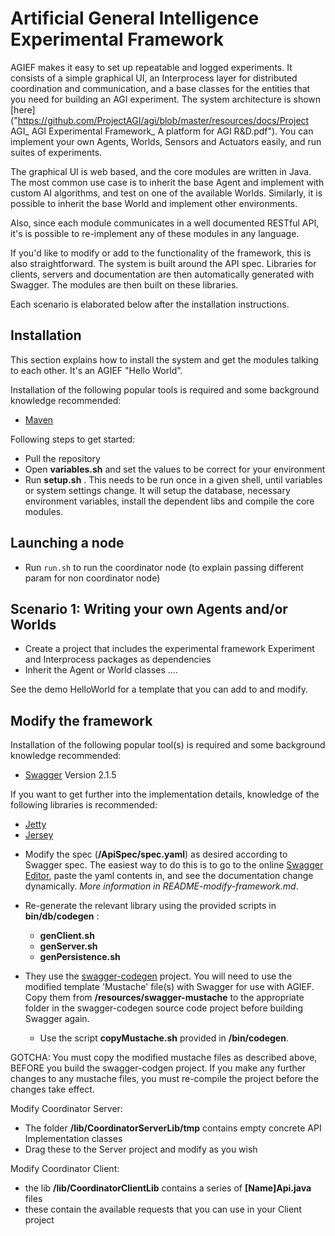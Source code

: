 
# Artificial General Intelligence Experimental Framework

AGIEF makes it easy to set up repeatable and logged experiments. It consists of a simple graphical UI, an Interprocess layer for distributed coordination and communication, and a base classes for the entities that you need for building an AGI experiment. The system architecture is shown [here]("https://github.com/ProjectAGI/agi/blob/master/resources/docs/Project AGI_ AGI Experimental Framework_ A platform for AGI R&D.pdf"). You can implement your own Agents, Worlds, Sensors and Actuators easily, and run suites of experiments.

The graphical UI is web based, and the core modules are written in Java. The most common use case is to inherit the base Agent and implement with custom AI algorithms, and test on one of the available Worlds. Similarly, it is possible to inherit the base World and implement other environments.

Also, since each module communicates in a well documented RESTful API, it's is possible to re-implement any of these modules in any language.

If you'd like to modify or add to the functionality of the framework, this is also straightforward. The system is built around the API spec. Libraries for clients, servers and documentation are then automatically generated with Swagger. The modules are then built on these libraries.


Each scenario is elaborated below after the installation instructions.


## Installation

This section explains how to install the system and get the modules talking to each other. It's an AGIEF "Hello World".


Installation of the following popular tools is required and some background knowledge recommended:
- [Maven](https://maven.apache.org/) 

Following steps to get started:

* Pull the repository
* Open **variables.sh** and set the values to be correct for your environment
* Run **setup.sh** . This needs to be run once in a given shell, until variables or system settings change. It will setup the database, necessary environment variables, install the dependent libs and compile the core modules.


## Launching a node

* Run ```run.sh``` to run the coordinator node (to explain passing different param for non coordinator node)


## Scenario 1: Writing your own Agents and/or Worlds

* Create a project that includes the experimental framework Experiment and Interprocess packages as dependencies
* Inherit the Agent or World classes ....

See the demo HelloWorld for a template that you can add to and modify.



## Modify the framework

Installation of the following popular tool(s) is required and some background knowledge recommended:
- [Swagger](http://swagger.io/)  Version 2.1.5

If you want to get further into the implementation details, knowledge of the following libraries is recommended:
- [Jetty](http://www.eclipse.org/jetty/)
- [Jersey](https://jersey.java.net/)

* Modify the spec (**/ApiSpec/spec.yaml**) as desired according to Swagger spec. The easiest way to do this is to go to the online [Swagger Editor](http://editor.swagger.io/#/), paste the yaml contents in, and see the documentation change dynamically. _More information in README-modify-framework.md_.
* Re-generate the relevant library using the provided scripts in **bin/db/codegen** :
	* **genClient.sh**
	* **genServer.sh**
	* **genPersistence.sh**

* They use the [swagger-codegen](https://github.com/swagger-api/swagger-codegen) project. You will need to use the modified template 'Mustache' file(s) with Swagger for use with AGIEF. Copy them from **/resources/swagger-mustache** to the appropriate folder in the swagger-codegen source code project before building Swagger again. 
	* Use the script **copyMustache.sh** provided in **/bin/codegen**.

GOTCHA: You must copy the modified mustache files as described above, BEFORE you build the swagger-codgen project. If you make any further changes to any mustache files, you must re-compile the project before the changes take effect.

Modify Coordinator Server:

* The folder **/lib/CoordinatorServerLib/tmp** contains empty concrete API Implementation classes
* Drag these to the Server project and modify as you wish


Modify Coordinator Client:

* the lib **/lib/CoordinatorClientLib** contains a series of **[Name]Api.java** files
* these contain the available requests that you can use in your Client project